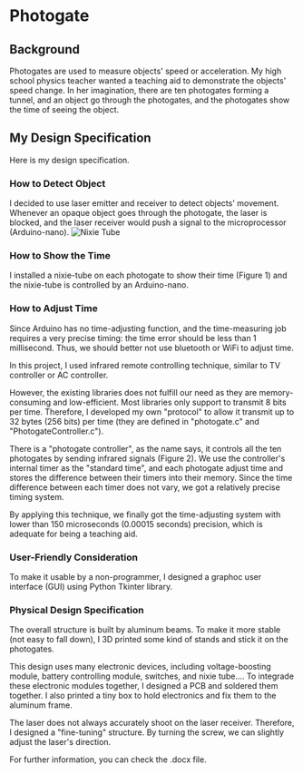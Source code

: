 # Photogate

## Background

Photogates are used to measure objects' speed or acceleration. My high school physics teacher wanted a teaching aid to demonstrate the objects' speed change. In her imagination, there are ten photogates forming a tunnel, and an object go through the photogates, and the photogates show the time of seeing the object.

## My Design Specification

Here is my design specification.

### How to Detect Object

I decided to use laser emitter and receiver to detect objects' movement. Whenever an opaque object goes through the photogate, the laser is blocked, and the laser receiver would push a signal to the microprocessor (Arduino-nano).
![Nixie Tube](https://github.com/Ken-2511/Photogate/blob/main/images/1704487773554.jpg)

### How to Show the Time

I installed a nixie-tube on each photogate to show their time (Figure 1) and the nixie-tube is controlled by an Arduino-nano.

### How to Adjust Time

Since Arduino has no time-adjusting function, and the time-measuring job requires a very precise timing: the time error should be less than 1 millisecond. Thus, we should better not use bluetooth or WiFi to adjust time.

In this project, I used infrared remote controlling technique, similar to TV controller or AC controller.

However, the existing libraries does not fulfill our need as they are memory-consuming and low-efficient. Most libraries only support to transmit 8 bits per time. Therefore, I developed my own "protocol" to allow it transmit up to 32 bytes (256 bits) per time (they are defined in "photogate.c" and "PhotogateController.c").

There is a "photogate controller", as the name says, it controls all the ten photogates by sending infrared signals (Figure 2). We use the controller's internal timer as the "standard time", and each photogate adjust time and stores the difference between their timers into their memory. Since the time difference between each timer does not vary, we got a relatively precise timing system.

By applying this technique, we finally got the time-adjusting system with lower than 150 microseconds (0.00015 seconds) precision, which is adequate for being a teaching aid.

### User-Friendly Consideration

To make it usable by a non-programmer, I designed a graphoc user interface (GUI) using Python Tkinter library.

### Physical Design Specification

The overall structure is built by aluminum beams. To make it more stable (not easy to fall down), I 3D printed some kind of stands and stick it on the photogates.

This design uses many electronic devices, including voltage-boosting module, battery controlling module, switches, and nixie tube.... To integrade these electronic modules together, I designed a PCB and soldered them together. I also printed a tiny box to hold electronics and fix them to the aluminum frame.

The laser does not always accurately shoot on the laser receiver. Therefore, I designed a "fine-tuning" structure. By turning the screw, we can slightly adjust the laser's direction.

For further information, you can check the .docx file.
